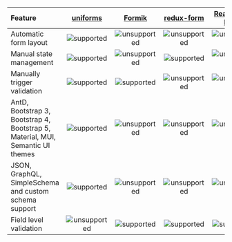 | Feature                                                                        |                    [uniforms](https://github.com/vazco/uniforms)                    |                   [Formik](https://github.com/jaredpalmer/formik)                   |                 [redux-form](https://github.com/erikras/redux-form)                 |         [React Final Form](https://github.com/final-form/react-final-form)          | [react-hook-form](https://github.com/react-hook-form/react-hook-form)               |
| :----------------------------------------------------------------------------- | :---------------------------------------------------------------------------------: | :---------------------------------------------------------------------------------: | :---------------------------------------------------------------------------------: | :---------------------------------------------------------------------------------: | ----------------------------------------------------------------------------------- |
| Automatic form layout                                                          |  ![supported](https://github.githubassets.com/images/icons/emoji/unicode/2714.png)  | ![unsupported](https://github.githubassets.com/images/icons/emoji/unicode/2716.png) | ![unsupported](https://github.githubassets.com/images/icons/emoji/unicode/2716.png) | ![unsupported](https://github.githubassets.com/images/icons/emoji/unicode/2716.png) | ![unsupported](https://github.githubassets.com/images/icons/emoji/unicode/2716.png) |
| Manual state management                                                        |  ![supported](https://github.githubassets.com/images/icons/emoji/unicode/2714.png)  | ![unsupported](https://github.githubassets.com/images/icons/emoji/unicode/2716.png) |  ![supported](https://github.githubassets.com/images/icons/emoji/unicode/2714.png)  | ![unsupported](https://github.githubassets.com/images/icons/emoji/unicode/2716.png) | ![supported](https://github.githubassets.com/images/icons/emoji/unicode/2714.png)   |
| Manually trigger validation                                                    |  ![supported](https://github.githubassets.com/images/icons/emoji/unicode/2714.png)  |  ![supported](https://github.githubassets.com/images/icons/emoji/unicode/2714.png)  | ![unsupported](https://github.githubassets.com/images/icons/emoji/unicode/2716.png) | ![unsupported](https://github.githubassets.com/images/icons/emoji/unicode/2716.png) | ![supported](https://github.githubassets.com/images/icons/emoji/unicode/2714.png)   |
| AntD, Bootstrap 3, Bootstrap 4, Bootstrap 5, Material, MUI, Semantic UI themes |  ![supported](https://github.githubassets.com/images/icons/emoji/unicode/2714.png)  | ![unsupported](https://github.githubassets.com/images/icons/emoji/unicode/2716.png) | ![unsupported](https://github.githubassets.com/images/icons/emoji/unicode/2716.png) | ![unsupported](https://github.githubassets.com/images/icons/emoji/unicode/2716.png) | ![unsupported](https://github.githubassets.com/images/icons/emoji/unicode/2716.png) |
| JSON, GraphQL, SimpleSchema and custom schema support                          |  ![supported](https://github.githubassets.com/images/icons/emoji/unicode/2714.png)  | ![unsupported](https://github.githubassets.com/images/icons/emoji/unicode/2716.png) | ![unsupported](https://github.githubassets.com/images/icons/emoji/unicode/2716.png) | ![unsupported](https://github.githubassets.com/images/icons/emoji/unicode/2716.png) | ![unsupported](https://github.githubassets.com/images/icons/emoji/unicode/2716.png) |
| Field level validation                                                         | ![unsupported](https://github.githubassets.com/images/icons/emoji/unicode/2716.png) |  ![supported](https://github.githubassets.com/images/icons/emoji/unicode/2714.png)  |  ![supported](https://github.githubassets.com/images/icons/emoji/unicode/2714.png)  |  ![supported](https://github.githubassets.com/images/icons/emoji/unicode/2714.png)  | ![supported](https://github.githubassets.com/images/icons/emoji/unicode/2714.png)   |
